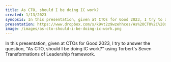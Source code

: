 ```yaml
---
title: As CTO, should I be doing IC work?
created: 1/13/2023
synopsis: In this presentation, given at CTOs for Good 2023, I try to answer the question, "As CTO, should I be doing IC work?" using Torbert's Seven Transformations of Leadership framework.
presentation: https://www.dropbox.com/s/k9vt2z9wzehhces/As%20CTO%2C%20should%20I%20be%20doing%20IC%20work%3F.pdf?dl=0
image: /images/as-cto-should-i-be-doing-ic-work.png
---
```

In this presentation, given at CTOs for Good 2023, I try to answer the question, "As CTO, should I be doing IC work?" using Torbert's Seven Transformations of Leadership framework.